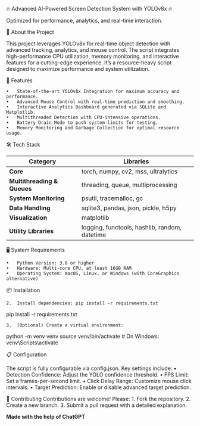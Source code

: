 🔥 Advanced AI-Powered Screen Detection System with YOLOv8x 🔥

Optimized for performance, analytics, and real-time interaction.

🚀 About the Project

This project leverages YOLOv8x for real-time object detection with advanced tracking, analytics, and mouse control. The script integrates high-performance CPU utilization, memory monitoring, and interactive features for a cutting-edge experience. It’s a resource-heavy script designed to maximize performance and system utilization.

🎯 Features

	•	State-of-the-art YOLOv8x Integration for maximum accuracy and performance.
	•	Advanced Mouse Control with real-time prediction and smoothing.
	•	Interactive Analytics Dashboard generated via SQLite and Matplotlib.
	•	Multithreaded Detection with CPU-intensive operations.
	•	Battery Drain Mode to push system limits for testing.
	•	Memory Monitoring and Garbage Collection for optimal resource usage.

🛠️ Tech Stack

| Category                | Libraries                                          |
|-------------------------|---------------------------------------------------|
| **Core**               | torch, numpy, cv2, mss, ultralytics               |
| **Multithreading & Queues** | threading, queue, multiprocessing                  |
| **System Monitoring**   | psutil, tracemalloc, gc                           |
| **Data Handling**       | sqlite3, pandas, json, pickle, h5py               |
| **Visualization**       | matplotlib                                        |
| **Utility Libraries**   | logging, functools, hashlib, random, datetime     |



🖥️ System Requirements

	•	Python Version: 3.8 or higher
	•	Hardware: Multi-core CPU, at least 16GB RAM
	•	Operating System: macOS, Linux, or Windows (with CoreGraphics alternative)

📦 Installation


	2.	Install dependencies: pip install -r requirements.txt

pip install -r requirements.txt


	3.	(Optional) Create a virtual environment:

python -m venv venv
source venv/bin/activate  # On Windows: venv\Scripts\activate



📋 Configuration

The script is fully configurable via config.json. Key settings include:
	•	Detection Confidence: Adjust the YOLO confidence threshold.
	•	FPS Limit: Set a frames-per-second limit.
	•	Click Delay Range: Customize mouse click intervals.
	•	Target Prediction: Enable or disable advanced target prediction.


🤝 Contributing
Contributions are welcome! Please:
	1.	Fork the repository.
	2.	Create a new branch.
	3.	Submit a pull request with a detailed explanation.



**Made with the help of ChatGPT**

